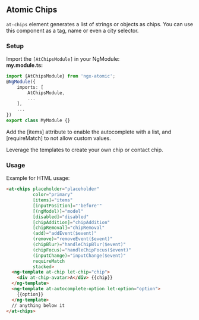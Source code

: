 ## Atomic Chips

`at-chips` element generates a list of strings or objects as chips. You can use this component as a tag, name or even 
a city selector.

### Setup
Import the `[AtChipsModule]` in your NgModule:<br>
**my.module.ts:**
```typescript
import {AtChipsModule} from 'ngx-atomic';
@NgModule({
    imports: [
        AtChipsModule,
        ...
    ],
    ...
})
export class MyModule {}
```

Add the [items] attribute to enable the autocomplete with a list, and [requireMatch] to not allow custom values.

Leverage the templates to create your own chip or contact chip.

### Usage
Example for HTML usage:

```html
<at-chips placeholder="placeholder"
          color="primary"
          [items]="items"
          [inputPosition]="'before'"
          [(ngModel)]="model"
          [disabled]="disabled" 
          [chipAddition]="chipAddition"
          [chipRemoval]="chipRemoval"
          (add)="addEvent($event)"
          (remove)="removeEvent($event)"
          (chipBlur)="handleChipBlur($event)"
          (chipFocus)="handleChipFocus($event)"
          (inputChange)="inputChange($event)"
          requireMatch
          stacked>
  <ng-template at-chip let-chip="chip">
    <div at-chip-avatar>A</div> {{chip}}
  </ng-template>
  <ng-template at-autocomplete-option let-option="option">
    {{option}}
  </ng-template>
  // anything below it
</at-chips>  
```
